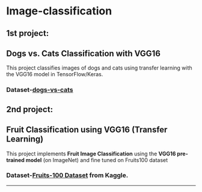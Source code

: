# Image-classification

## 1st project:

## Dogs vs. Cats Classification with VGG16

This project classifies images of dogs and cats using transfer learning with the VGG16 model in TensorFlow/Keras.

### Dataset-[dogs-vs-cats](https://www.kaggle.com/datasets/salader/dogs-vs-cats)

## 2nd project:

##  Fruit Classification using VGG16 (Transfer Learning)

This project implements **Fruit Image Classification** using the **VGG16 pre-trained model** (on ImageNet) and fine tuned on Fruits100
dataset

### Dataset-[Fruits-100 Dataset](https://www.kaggle.com/datasets/marquis03/fruits-100) from Kaggle.

---


